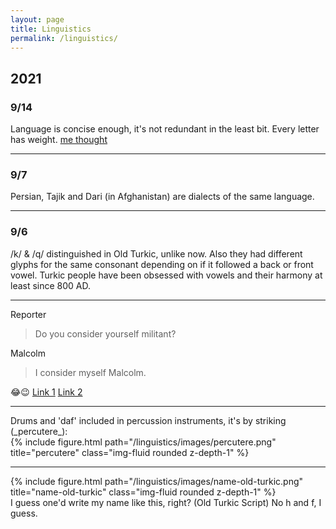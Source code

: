 ```yaml
---
layout: page
title: Linguistics
permalink: /linguistics/
---
```


## 2021

### 9/14

Language is concise enough, it's not redundant in the least bit. Every letter has weight. [me thought](https://youtu.be/_K-L9uhsBLM?t=7)

---

### 9/7

Persian, Tajik and Dari (in Afghanistan) are dialects of the same language.

---

### 9/6

/k/ & /q/ distinguished in Old Turkic, unlike now. Also they had different glyphs for the same consonant
depending on if it followed a back or front vowel. Turkic people have been obsessed with vowels and their
harmony at least since 800 AD.

---

Reporter
> Do you consider yourself militant?

Malcolm
> I consider myself Malcolm.

😂😉 [Link 1](https://youtu.be/56MFtl7WGHk) [Link 2](https://youtu.be/zn_67oRe_-A?t=178)

---

<div class="caption">
    Drums and 'daf' included in percussion instruments, it's by striking (_percutere_):
</div>
<div class="row">
    <div class="col-sm mt-3 mt-md-0 text-center">
        {% include figure.html path="/linguistics/images/percutere.png" title="percutere" class="img-fluid rounded z-depth-1" %}
    </div>
</div>

---

<div class="row">
    <div class="col-sm mt-3 mt-md-0 text-center">
        {% include figure.html path="/linguistics/images/name-old-turkic.png" title="name-old-turkic" class="img-fluid rounded z-depth-1" %}
    </div>
</div>
<div class="caption">
    I guess one'd write my name like this, right? (Old Turkic Script)  
    No h and f, I guess.
</div>
